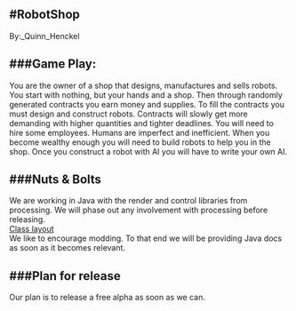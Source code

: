 #RobotShop
---
By:_Quinn_Henckel

###Game Play:
---
You are the owner of a shop that designs, manufactures and sells robots.  You start with nothing, but your hands and a shop. Then through randomly generated contracts you earn money and supplies. To fill the contracts you must design and construct robots. Contracts will slowly get more demanding with higher quantities and tighter deadlines. You will need to hire some employees. Humans are imperfect and inefficient. When you become wealthy enough you will need to build robots to help you in the shop. Once you construct a robot with AI you will have to write your own AI.

###Nuts & Bolts
---
We are working in Java with the render and control libraries from processing. We will phase out any involvement with processing before releasing.  
[Class layout](https://realtimeboard.com/app/60158466/Robot-Shop)  
We like to encourage modding. To that end we will be providing Java docs as soon as it becomes relevant.

###Plan for release
---
Our plan is to release a free alpha as soon as we can.

